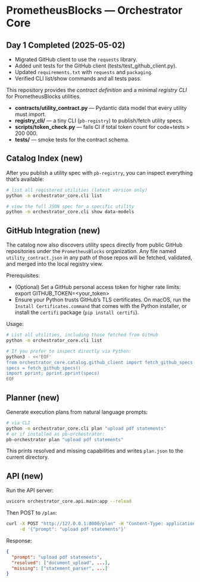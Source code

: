 # PrometheusBlocks — Orchestrator Core

## Day 1 Completed (2025-05-02)

- Migrated GitHub client to use the `requests` library.
- Added unit tests for the GitHub client (tests/test_github_client.py).
- Updated `requirements.txt` with `requests` and `packaging`.
- Verified CLI list/show commands and all tests pass.

This repository provides the *contract definition* and a minimal *registry CLI* for PrometheusBlocks utilities.

* **contracts/utility_contract.py** — Pydantic data model that every utility must import.
* **registry_cli/** — a tiny CLI (`pb-registry`) to publish/fetch utility specs.
* **scripts/token_check.py** — fails CI if total token count for code+tests > 200 000.
* **tests/** — smoke tests for the contract schema.
## Catalog Index (new)

After you publish a utility spec with `pb-registry`, you can inspect everything
that’s available:

```bash
# list all registered utilities (latest version only)
python -m orchestrator_core.cli list

# view the full JSON spec for a specific utility
python -m orchestrator_core.cli show data-models
```

## GitHub Integration (new)

The catalog now also discovers utility specs directly from public GitHub repositories under the `PrometheusBlocks` organization. Any file named `utility_contract.json` in any path of those repos will be fetched, validated, and merged into the local registry view.

Prerequisites:
  * (Optional) Set a GitHub personal access token for higher rate limits:
      export GITHUB_TOKEN=<your_token>
  * Ensure your Python trusts GitHub’s TLS certificates. On macOS, run the
    `Install Certificates.command` that comes with the Python installer,
    or install the `certifi` package (`pip install certifi`).

Usage:
```bash
# List all utilities, including those fetched from GitHub
python -m orchestrator_core.cli list

# If you prefer to inspect directly via Python:
python3 - <<'EOF'
from orchestrator_core.catalog.github_client import fetch_github_specs
specs = fetch_github_specs()
import pprint; pprint.pprint(specs)
EOF
```

## Planner (new)

Generate execution plans from natural language prompts:

```bash
# via CLI
python -m orchestrator_core.cli plan "upload pdf statements"
# or if installed as pb-orchestrator:
pb-orchestrator plan "upload pdf statements"
```

This prints resolved and missing capabilities and writes `plan.json` to the current directory.

## API (new)

Run the API server:

```bash
uvicorn orchestrator_core.api.main:app --reload
```

Then POST to `/plan`:

```bash
curl -X POST "http://127.0.0.1:8000/plan" -H "Content-Type: application/json" \
     -d '{"prompt": "upload pdf statements"}'
```

Response:

```json
{
  "prompt": "upload pdf statements",
  "resolved": ["document_upload", ...],
  "missing": ["statement_parser", ...]
}
```
